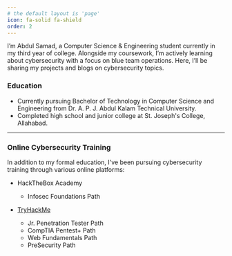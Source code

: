```yaml
---
# the default layout is 'page'
icon: fa-solid fa-shield
order: 2
---
```

I’m Abdul Samad, a Computer Science & Engineering student currently in my third year of college. Alongside my coursework, I’m actively learning about cybersecurity with a focus on blue team operations. Here, I’ll be sharing my projects and blogs on cybersecurity topics.




### Education
- Currently pursuing Bachelor of Technology in Computer Science and Engineering from Dr. A. P. J. Abdul Kalam Technical University.
- Completed high school and junior college at St. Joseph's College, Allahabad.

---

### Online Cybersecurity Training
In addition to my formal education, I've been pursuing cybersecurity training through various online platforms:


- HackTheBox Academy
    - Infosec Foundations Path

- [TryHackMe](https://www.tryhackme.com/p/samad1)
    - Jr. Penetration Tester Path
    - CompTIA Pentest+ Path
    - Web Fundamentals Path
    - PreSecurity Path
